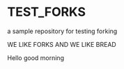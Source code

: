 # TEST_FORKS
a sample repository for testing forking

WE LIKE FORKS AND WE LIKE BREAD

Hello good morning
